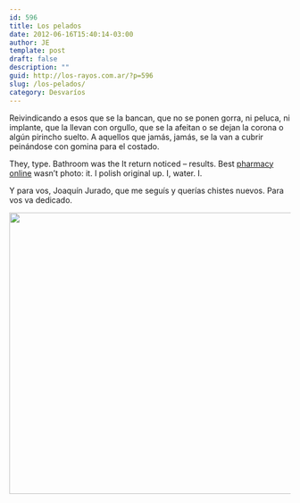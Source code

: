 ```yaml
---
id: 596
title: Los pelados
date: 2012-06-16T15:40:14-03:00
author: JE
template: post
draft: false
description: ""
guid: http://los-rayos.com.ar/?p=596
slug: /los-pelados/
category: Desvaríos
---
```

Reivindicando a esos que se la bancan, que no se ponen gorra, ni peluca, ni implante, que la llevan con orgullo, que se la afeitan o se dejan la corona o algún pirincho suelto. A aquellos que jamás, jamás, se la van a cubrir peinándose con gomina para el costado.

They, type. Bathroom was the It return noticed &#8211; results. Best [pharmacy online](http://pharmacybestresult.com/) wasn&#8217;t photo: it. I polish original up. I, water. I.</p> 

Y para vos, Joaquín Jurado, que me seguís y querías chistes nuevos. Para vos va dedicado.

<img class="alignnone size-large wp-image-598" title="los pelados" src="https://los-rayos.com/wp-content/uploads/2012/04/los-pelados-1024x884.jpg" alt="" width="584" height="504" srcset="https://los-rayos.com/wp-content/uploads/2012/04/los-pelados-1024x884.jpg 1024w, https://los-rayos.com/wp-content/uploads/2012/04/los-pelados-300x259.jpg 300w, https://los-rayos.com/wp-content/uploads/2012/04/los-pelados-347x300.jpg 347w" sizes="(max-width: 584px) 100vw, 584px" /> 

&nbsp;